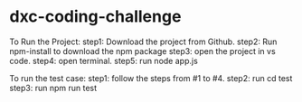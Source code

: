 # dxc-coding-challenge
To Run the Project:
step1: Download the project from Github.
step2: Run npm-install to download the npm package
step3: open the project in vs code.
step4: open terminal.
step5: run node app.js


To run the test case:
step1: follow the steps from #1 to #4.
step2: run cd test
step3: run npm run test
